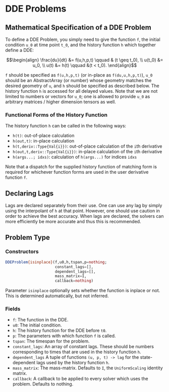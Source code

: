 # DDE Problems

## Mathematical Specification of a DDE Problem

To define a DDE Problem, you simply need to give the function ``f``, the initial
condition ``u_0`` at time point ``t_0``, and the history function ``h``
which together define a DDE:

```math
\begin{align}
\frac{du}{dt} &= f(u,h,p,t) \qquad & (t \geq t_0), \\
u(t_0) &= u_0, \\
u(t) &= h(t) \qquad &(t < t_0).
\end{align}
```

``f`` should be specified as `f(u,h,p,t)` (or in-place as `f(du,u,h,p,t)`),
``u_0`` should be an AbstractArray (or number) whose geometry matches the
desired geometry of `u`, and ``h`` should be specified as described below. The
history function `h` is accessed for all delayed values. Note that we are not
limited to numbers or vectors for ``u_0``; one is allowed to provide ``u_0``
as arbitrary matrices / higher dimension tensors as well.

### Functional Forms of the History Function

The history function `h` can be called in the following ways:

- `h(t)`: out-of-place calculation
- `h(out,t)`: in-place calculation
- `h(t,deriv::Type{Val{i}})`: out-of-place calculation of the `i`th derivative
- `h(out,t,deriv::Type{Val{i}})`: in-place calculation of the `i`th derivative
- `h(args...; idxs)`: calculation of `h(args...)` for indices `idxs`

Note that a dispatch for the supplied history function of matching form is required
for whichever function forms are used in the user derivative function `f`.

## Declaring Lags

Lags are declared separately from their use. One can use any lag by simply using
the interpolant of `h` at that point. However, one should use caution in order
to achieve the best accuracy. When lags are declared, the solvers can more
efficiently be more accurate and thus this is recommended.

## Problem Type

### Constructors

```julia
DDEProblem{isinplace}(f,u0,h,tspan,p=nothing;
                      constant_lags=[],
                      dependent_lags=[],
                      mass_matrix=I,
                      callback=nothing)
```

Parameter `isinplace` optionally sets whether the function is inplace or not. This is
determined automatically, but not inferred.

### Fields

* `f`: The function in the DDE.
* `u0`: The initial condition.
* `h`: The history function for the DDE before `t0`.
* `p`: The parameters with which function `f` is called.
* `tspan`: The timespan for the problem.
* `constant_lags`: An array of constant lags. These should be numbers corresponding
  to times that are used in the history function `h`.
* `dependent_lags` A tuple of functions `(u, p, t) -> lag` for the state-dependent lags
  used by the history function `h`.
* `mass_matrix`: The mass-matrix. Defaults to `I`, the `UniformScaling` identity matrix.
* `callback`: A callback to be applied to every solver which uses the problem.
  Defaults to nothing.

